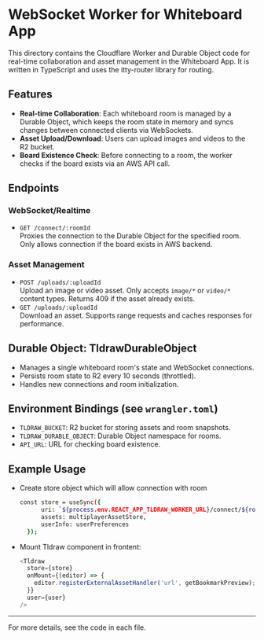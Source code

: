 # WebSocket Worker for Whiteboard App

This directory contains the Cloudflare Worker and Durable Object code for real-time collaboration and asset management in the Whiteboard App. It is written in TypeScript and uses the itty-router library for routing.

## Features

- **Real-time Collaboration**: Each whiteboard room is managed by a Durable Object, which keeps the room state in memory and syncs changes between connected clients via WebSockets.
- **Asset Upload/Download**: Users can upload images and videos to the R2 bucket.
- **Board Existence Check**: Before connecting to a room, the worker checks if the board exists via an AWS API call.

## Endpoints

### WebSocket/Realtime
- `GET /connect/:roomId`  
  Proxies the connection to the Durable Object for the specified room. Only allows connection if the board exists in AWS backend.

### Asset Management
- `POST /uploads/:uploadId`  
  Upload an image or video asset. Only accepts `image/*` or `video/*` content types. Returns 409 if the asset already exists.
- `GET /uploads/:uploadId`  
  Download an asset. Supports range requests and caches responses for performance.
  
## Durable Object: TldrawDurableObject
- Manages a single whiteboard room's state and WebSocket connections.
- Persists room state to R2 every 10 seconds (throttled).
- Handles new connections and room initialization.

## Environment Bindings (see `wrangler.toml`)
- `TLDRAW_BUCKET`: R2 bucket for storing assets and room snapshots.
- `TLDRAW_DURABLE_OBJECT`: Durable Object namespace for rooms.
- `API_URL`: URL for checking board existence.

## Example Usage
- Create store object which will allow connection with room
  ```sh
  const store = useSync({
		uri: `${process.env.REACT_APP_TLDRAW_WORKER_URL}/connect/${roomId}`,
		assets: multiplayerAssetStore,
		userInfo: userPreferences
	});
  ```
- Mount Tldraw component in frontent:
  ```js
  <Tldraw
    store={store}
    onMount={(editor) => {
      editor.registerExternalAssetHandler('url', getBookmarkPreview);				
    }}
    user={user}
  />
  ```

---
For more details, see the code in each file.
